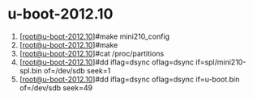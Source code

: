u-boot-2012.10
==============
1. [root@u-boot-2012.10]#make mini210_config
2. [root@u-boot-2012.10]#make
3. [root@u-boot-2012.10]#cat /proc/partitions
4. [root@u-boot-2012.10]#dd iflag=dsync oflag=dsync if=spl/mini210-spl.bin of=/dev/sdb seek=1
5. [root@u-boot-2012.10]#dd iflag=dsync oflag=dsync if=u-boot.bin of=/dev/sdb seek=49
